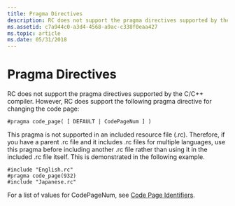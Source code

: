```yaml
---
title: Pragma Directives
description: RC does not support the pragma directives supported by the C/C++ compiler.
ms.assetid: c7a944c0-a3d4-4568-a9ac-c338f0eaa427
ms.topic: article
ms.date: 05/31/2018
---
```


# Pragma Directives

RC does not support the pragma directives supported by the C/C++ compiler. However, RC does support the following pragma directive for changing the code page:

``` syntax
#pragma code_page( [ DEFAULT | CodePageNum ] )
```

This pragma is not supported in an included resource file (.rc). Therefore, if you have a parent .rc file and it includes .rc files for multiple languages, use this pragma before including another .rc file rather than using it in the included .rc file itself. This is demonstrated in the following example.

``` syntax
#include "English.rc"
#pragma code_page(932)
#include "Japanese.rc"
```

For a list of values for CodePageNum, see [Code Page Identifiers](https://msdn.microsoft.com/library/Dd317756(v=VS.85).aspx).

 

 




